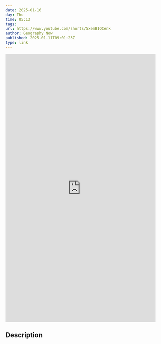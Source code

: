```yaml
---
date: 2025-01-16
day: Thu
time: 05:13
tags:
url: https://www.youtube.com/shorts/5xemB1QCenk
author: Geography Now
published: 2025-01-11T09:01:23Z
type: link
---
```


<iframe width="480" height="854" src="https://www.youtube.com/embed/5xemB1QCenk" frameborder="0" allowfullscreen></iframe>

## Description
